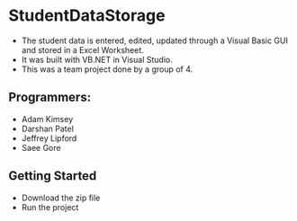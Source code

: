 # StudentDataStorage
- The student data is entered, edited, updated through a Visual Basic GUI and stored in a Excel Worksheet.
- It was built with VB.NET in Visual Studio.
- This was a team project done by a group of 4.

## Programmers: 
  - Adam Kimsey 
  - Darshan Patel 
  - Jeffrey Lipford
  - Saee Gore

## Getting Started
  - Download the zip file 
  - Run the project
